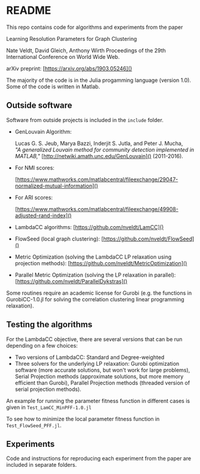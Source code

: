 # README

This repo contains code for algorithms and experiments from the paper

Learning Resolution Parameters for Graph Clustering

Nate Veldt, David Gleich, Anthony Wirth
Proceedings of the 29th International Conference on World Wide Web.

arXiv preprint: [https://arxiv.org/abs/1903.05246]()

The majority of the code is in the Julia progamming language (version 1.0). Some of the code is written in Matlab. 

## Outside software

Software from outside projects is included in the `include` folder.

* GenLouvain Algorithm:

    Lucas G. S. Jeub, Marya Bazzi, Inderjit S. Jutla, and Peter J. Mucha,    
    *"A generalized Louvain method for community detection implemented
    in MATLAB,"* [http://netwiki.amath.unc.edu/GenLouvain]() (2011-2016).
    
* For NMI scores: 

	[https://www.mathworks.com/matlabcentral/fileexchange/29047-normalized-mutual-information]()

* For ARI scores: 

	[https://www.mathworks.com/matlabcentral/fileexchange/49908-adjusted-rand-index]()
	

* LambdaCC algorithms: [https://github.com/nveldt/LamCC]()
* FlowSeed (local graph clustering): [https://github.com/nveldt/FlowSeed]()
* Metric Optimization (solving the LambdaCC LP relaxation using projection methods): [https://github.com/nveldt/MetricOptimization]()
* Parallel Metric Optimization (solving the LP relaxation in parallel): [https://github.com/nveldt/ParallelDykstras]()


Some routines require an academic license for Gurobi (e.g. the functions in GurobiCC-1.0.jl for solving the correlation clustering linear programming relaxation).

## Testing the algorithms

For the LambdaCC objective, there are several versions that can be run depending on a few choices:

* Two versions of LambdaCC: Standard and Degree-weighted 
* Three solvers for the underlying LP relaxation: Gurobi optimization software (more accurate solutions, but won't work for large problems), Serial Projection methods (approximate solutions, but more memory efficient than Gurobi), Parallel Projection methods (threaded version of serial projection methods).

An example for running the parameter fitness function in different cases is given in `Test_LamCC_MinPFF-1.0.jl`

To see how to minimize the local parameter fitness function in `Test_FlowSeed_PFF.jl`.

## Experiments

Code and instructions for reproducing each experiment from the paper are included in separate folders.
